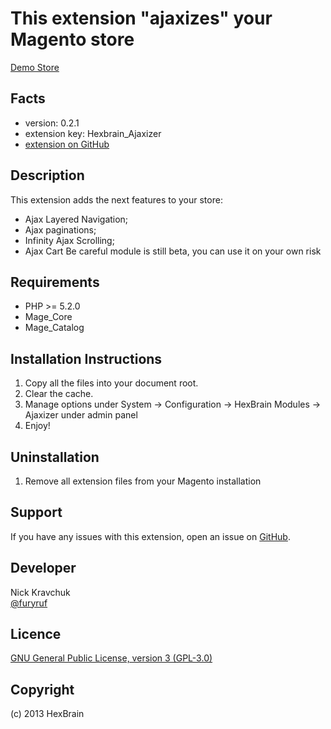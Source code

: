 This extension "ajaxizes" your Magento store
=====================
[Demo Store](http://hexbrain.my.phpcloud.com/store)

Facts
-----
- version: 0.2.1
- extension key: Hexbrain_Ajaxizer
- [extension on GitHub](https://github.com/HexBrain/Ajaxizer)

Description
-----------
This extension adds the next features to your store:
- Ajax Layered Navigation;
- Ajax paginations;
- Infinity Ajax Scrolling;
- Ajax Cart
Be careful module is still beta, you can use it on your own risk

Requirements
------------
- PHP >= 5.2.0
- Mage_Core
- Mage_Catalog

Installation Instructions
-------------------------
1. Copy all the files into your document root.
2. Clear the cache.
3. Manage options under System -> Configuration -> HexBrain Modules -> Ajaxizer under admin panel
4. Enjoy!

Uninstallation
--------------
1. Remove all extension files from your Magento installation

Support
-------
If you have any issues with this extension, open an issue on [GitHub](https://github.com/HexBrain/Ajaxizer/issues).

Developer
---------
Nick Kravchuk  
[@furyruf](https://twitter.com/furyruf)

Licence
-------
[GNU General Public License, version 3 (GPL-3.0)](http://opensource.org/licenses/gpl-3.0.html)

Copyright
---------
(c) 2013 HexBrain
